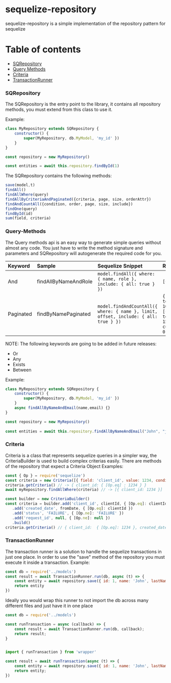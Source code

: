 # sequelize-repository
sequelize-repository is a simple implementation of the repository pattern for sequelize

# Table of contents
- [SQRepository](#SQRepository)
- [Query Methods](#Query-Methods)
- [Criteria](#Criteria)
- [TransactionRunner](#TransactionRunner)



### SQRepository
The SQRepository is the entry point to the library, it contains all repository methods, you must extend from this class to use it.

Example: 
```javascript
class MyRepository extends SQRepository {
    constructor() {
        super(MyRepository, db.MyModel, 'my_id' })
    }
}

const repository = new MyRepository()

const entities = await this.repository.findById(1)
```
The SQRepository contains the following methods:
```javascript
save(model,t)
findAll()
findAllWhere(query)
findAllByCriteriaAndPaginated({criteria, page, size, orderAttr})
findAndCountAll({condition, order, page, size, include})
findOne(query)
findById(id)
sum(field, criteria)
```

### Query-Methods
The Query methods api is an easy way to generate simple queries without almost any code. You just have to write the method signature and parameters and SQRepository will autogenerate the required code for you.


| Keyword     | Sample              | Sequelize Snippet                                                                  | Returns
| :---        | :---                |:---                                                                                |:----
| And         | findAllByNameAndRole|`model.findAll({ where: { name, role }, include: { all: true } })`                  | ```[{entity}]```
| Paginated   | findByNamePaginated |`model.findAndCountAll({ where: { name }, limit, offset, include: { all: true } })` | ```{ totalItems: 10, rows: [{entity}], totalPages: 15, currentPage: 0 }```

NOTE: The following keywords are going to be added in future releases:

- Or
- Any
- Exists
- Between

Example:
```javascript
class MyRepository extends SQRepository {
    constructor() {
        super(MyRepository, db.MyModel, 'my_id' })
    }
    async findAllByNameAndEmail(name,email) {}
}

const repository = new MyRepository()
    
const entities = await this.repository.findAllByNameAndEmail("John", "johndoe@gmail.com")
```

### Criteria
Criteria is a class that represents sequelize queries in a simpler way, the CriteriaBuilder is used to build complex criterias easily. There are methods of the repository that expect a Criteria Object
Examples:
```javascript
const { Op } = require('sequelize')
const criteria = new Criteria([{ field: 'client_id', value: 1234, condition: { [Op.eq]: 1234 }])
criteria.getCriteria() // -> { client_id: { [Op.eq] : 1234 } }
await myRepository.findAllWhere(criteria) // -> [{ client_id: 1234 }]
```
```javascript
const builder = new CriteriaBuilder()
const criteria = builder.add('client_id', clientId, { [Op.eq]: clientId })
   .add('created_date', fromDate, { [Op.eq]: clientId })
   .add('status', 'FAILURE', { [Op.ne]: 'FAILURE' })
   .add('request_id', null, { [Op.ne]: null })
   .build()
criteria.getCriteria() // { client_id:  { [Op.eq]: 1234 }, created_date: { [Op.eq]: 10/10/2021 } ...}
```
### TransactionRunner
The transaction runner is a solution to handle the sequelize transactions in just one place.
In order to use the "save" method of the repository you must execute it inside a transaction.
Example:
```javascript
const db = require('../models')
const result = await TransactionRunner.run(db, async (t) => {
    const entity = await repository.save({ id: 1, name: 'John', lastName: 'Doe' }, t)
    return entity
})
```
Ideally you would wrap this runner to not import the db across many different files and just have it in one place
```javascript
const db = require('../models')

const runTransaction = async (callback) => {
    const result = await TransactionRunner.run(db, callback);
    return result;
} 

```

```javascript

import { runTransaction } from 'wrapper'

const result = await runTransaction(async (t) => {
    const entity = await repository.save({ id: 1, name: 'John', lastName: 'Doe' }, t)
    return entity;
})
```
